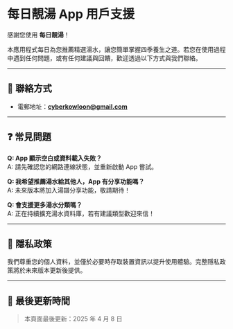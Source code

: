 # 每日靚湯 App 用戶支援

感謝您使用 **每日靚湯**！

本應用程式每日為您推薦精選湯水，讓您簡單掌握四季養生之道。若您在使用過程中遇到任何問題，或有任何建議與回饋，歡迎透過以下方式與我們聯絡。

---

## 📩 聯絡方式

- 電郵地址：**cyberkowloon@gmail.com**

---

## ❓ 常見問題

**Q: App 顯示空白或資料載入失敗？**  
A: 請先確認您的網路連線狀態，並重新啟動 App 嘗試。

**Q: 我希望推薦湯水給其他人，App 有分享功能嗎？**  
A: 未來版本將加入湯譜分享功能，敬請期待！

**Q: 會支援更多湯水分類嗎？**  
A: 正在持續擴充湯水資料庫，若有建議類型歡迎來信！

---

## 🔐 隱私政策

我們尊重您的個人資料，並僅於必要時存取裝置資訊以提升使用體驗。完整隱私政策將於未來版本更新後提供。

---

## 📌 最後更新時間

> 本頁面最後更新：2025 年 4 月 8 日

